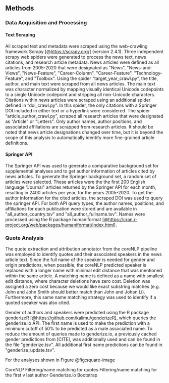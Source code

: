 ## Methods

### Data Acquisition and Processing

#### Text Scraping

All scraped text and metadata were scraped using the web-crawling framework Scrapy [@https://scrapy.org/] (version 2.4.1).
Three independent scrapy web spiders were generated to process the news text, news citations, and research article metadata.
News articles were defined as all articles from 2005-2020 that were designated as "News", "News-and-Views", "News-Feature", "Career-Column", "Career-Feature", "Technology-Feature", and "Toolbox".
Using the spider “target_year_crawl.py”, the title, author, and main text were scraped from all news articles.
The main text was character normalized by mapping visually identical Unicode codepoints to a single Unicode codepoint and stripping all non-Unicode characters.
Citations within news articles were scraped using an additional spider defined in “doi_crawl.py”.
In this spider, the only citations with a Springer DOI included in either text or a hyperlink were considered.
The spider “article_author_crawl.py”, scraped all research articles that were designated as "Article" or "Letters".
Only author names, author positions, and associated affiliations are scrapped from research articles.
It should be noted that news article designations changed over time, but it is beyond the scope of this analysis to automatically identify more fine-grained article definitions.

#### Springer API

The Springer API was used to generate a comparative background set for supplemental analyses and to get author information of articles cited by news articles.
To generate the Springer background set, a random set of articles were selected.
These articles were the the first 200 English language "Journal" articles returned by the Springer API for each month, resulting in 2400 articles per year, for the years 2005-2020.
To get the author information for the cited articles, the scraped DOI was used to query the springer API.
For both API query types, the author names, positions, and affiliations for each publication were stored and are available in "all_author_country.tsv" and "all_author_fullname.tsv".
Names were processed using the R package humaniformat [@https://cran.r-project.org/web/packages/humaniformat/index.html].

### Quote Analysis

The quote extraction and attribution annotator from the coreNLP pipeline was employed to identify quotes and their associated speakers in the news article text.
Since the full name of the speaker is needed for gender and origin predictions, when possible, the coreNLP predicted speaker is replaced with a longer name with minimal edit distance that was mentioned within the same article.
A matching name is defined as a name with smallest edit distance, where character deletions have zero cost.
Deletion was assigned a zero cost because we would like exact substring matches (e.g. John and John Smith should better match than John and Johan Li).
Furthermore, this same name matching strategy was used to identify if a quoted speaker was also cited.

Gender of authors and speakers were predicted using the R package genderizeR [@https://github.com/kalimu/genderizeR], which queries the genderize.io API.
The first name is used to make the prediction with a minimum cutoff of 50% to be predicted as a male associated name.
To reduce the amount of queries made to genderize.io, a previously cached gender predictions from [CITE], was additionally used and can be found in the file "genderize.tsv".
All additional first name predictions can be found in "genderize_update.tsv".

For the analyses shown in Figure @fig:square-image




CoreNLP
Filtering/name matching for quotes
Filtering/name matching for the first v last author
Genderize.io
Bootstrap
